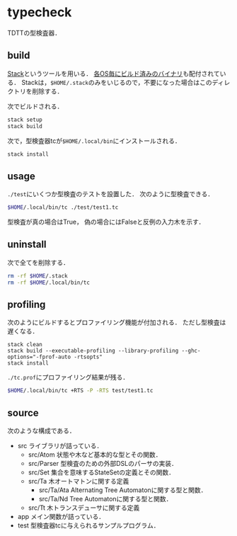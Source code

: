 # typecheck

TDTTの型検査器．

## build

[Stack](https://docs.haskellstack.org/en/stable/README/)というツールを用いる．
[各OS毎にビルド済みのバイナリ](https://docs.haskellstack.org/en/stable/install_and_upgrade/)も配付されている．
Stackは，`$HOME/.stack`のみをいじるので，不要になった場合はこのディレクトリを削除する．

次でビルドされる．

```bash
stack setup
stack build
```

次で，型検査器tcが`$HOME/.local/bin`にインストールされる．

```bash
stack install
```




## usage

`./test`にいくつか型検査のテストを設置した．
次のように型検査できる．

```bash
$HOME/.local/bin/tc ./test/test1.tc
```

型検査が真の場合はTrue，
偽の場合にはFalseと反例の入力木を示す．




## uninstall

次で全てを削除する．

```bash
rm -rf $HOME/.stack
rm -rf $HOME/.local/bin/tc
```




## profiling

次のようにビルドするとプロファイリング機能が付加される．
ただし型検査は遅くなる．

```bahs
stack clean
stack build --executable-profiling --library-profiling --ghc-options="-fprof-auto -rtsopts"
stack install
```

`./tc.prof`にプロファイリング結果が残る．

```bash
$HOME/.local/bin/tc +RTS -P -RTS test/test1.tc
```




## source

次のような構成である．

* src ライブラリが詰っている．
    * src/Atom 状態や木など基本的な型とその関数．
    * src/Parser 型検査のための外部DSLのパーサの実装．
    * src/Set 集合を意味するStateSetの定義とその関数．
    * src/Ta 木オートマトンに関する定義
        * src/Ta/Ata Alternating Tree Automatonに関する型と関数．
        * src/Ta/Nd Tree Automatonに関する型と関数．
    * src/Tt 木トランスデューサに関する定義
* app メイン関数が詰っている．
* test 型検査器tcに与えられるサンプルプログラム．
